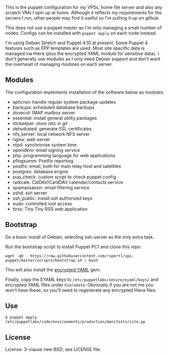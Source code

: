 This is the puppet configuration for my VPSs, home file server and also any scratch VMs I spin up at home. Although it reflects my requirements for the servers I run, other people may find it useful so I'm putting it up on github.

This does not use a puppet master as I'm only managing a small number of nodes. Configs can be installed with `puppet apply` on each node instead.

I'm using Debian Stretch and Puppet 4.10 at present. Some Puppet 4 features such as EPP templates are used. Most site specific data is managed via Hiera (plus the encrypted YAML module for sensitive data). I don't generally use modules as I only need Debian support and don't want the overhead of managing modules on each server.

## Modules

The configuration implements installation of the software below as modules:

* apticron: handle regular system package updates
* backups: scheduled database backups
* dovecot: IMAP mailbox server
* essential: install general utility packages
* etckeeper: store /etc in git
* dehydrated: generate SSL certificates
* nfs_server: local network NFS server
* nginx: web server
* ntpd: synchronise system time
* opendkim: email signing service
* php: programming language for web applications
* pflogsumm: Postfix reporting
* postfix: email, both for main relay host and satellites
* postgres: database engine
* pup_check: custom script to check puppet config
* radicale: CalDAV/CardDAV calendar/contacts service
* spamassassin: email filtering service
* sshd: ssh server
* ssh_public: install ssh authorized keys
* sudo: controlled root access
* ttrss: Tiny Tiny RSS web application

## Bootstrap

Do a basic install of Debian, selecting ssh-server as the only extra task.

Run the bootstrap script to install Puppet PC1 and clone this repo.

```
wget -qO - https://raw.githubusercontent.com/rupertl/vps-puppet/master/scripts/bootstrap.sh | bash
```

This will also install the [encrypted YAML](https://github.com/TomPoulton/hiera-eyaml) gem.

Finally, copy the EYAML keys to `/etc/puppetlabs/secure/eyaml/keys/` and encrypted YAML files under `hieradata`. Obviously if you are not me you won't have these, so you'll need to regenerate any encrypted Hiera files.

## Use

```
$ puppet apply /etc/puppetlabs/code/environments/production/manifests/site.pp
```

## License

License: 3-clause new BSD; see LICENSE file.
